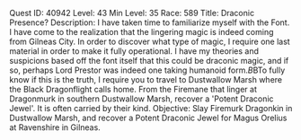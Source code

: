 Quest ID: 40942
Level: 43
Min Level: 35
Race: 589
Title: Draconic Presence?
Description: I have taken time to familiarize myself with the Font. I have come to the realization that the lingering magic is indeed coming from Gilneas City. In order to discover what type of magic, I require one last material in order to make it fully operational. I have my theories and suspicions based off the font itself that this could be draconic magic, and if so, perhaps Lord Prestor was indeed one taking humanoid form.$B$BTo fully know if this is the truth, I require you to travel to Dustwallow Marsh where the Black Dragonflight calls home. From the Firemane that linger at Dragonmurk in southern Dustwallow Marsh, recover a 'Potent Draconic Jewel'. It is often carried by their kind.
Objective: Slay Firemurk Dragonkin in Dustwallow Marsh, and recover a Potent Draconic Jewel for Magus Orelius at Ravenshire in Gilneas.
